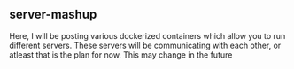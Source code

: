 ## server-mashup

Here, I will be posting various dockerized containers which allow you to run different servers. These servers will be communicating with each other, or atleast that is the plan for now. This may change in the future




